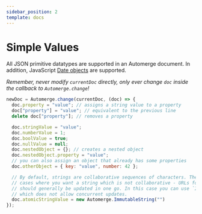 ```yaml
---
sidebar_position: 2
template: docs
---
```


# Simple Values

All JSON primitive datatypes are supported in an Automerge document. In addition, JavaScript [Date objects](https://developer.mozilla.org/en-US/docs/Web/JavaScript/Reference/Global_Objects/Date) are supported.

_Remember, never modify `currentDoc` directly, only ever change `doc` inside the callback to `Automerge.change`!_

```js
newDoc = Automerge.change(currentDoc, (doc) => {
  doc.property = "value"; // assigns a string value to a property
  doc["property"] = "value"; // equivalent to the previous line
  delete doc["property"]; // removes a property

  doc.stringValue = "value";
  doc.numberValue = 1;
  doc.boolValue = true;
  doc.nullValue = null;
  doc.nestedObject = {}; // creates a nested object
  doc.nestedObject.property = "value";
  // you can also assign an object that already has some properties
  doc.otherObject = { key: "value", number: 42 };

  // By default, strings are collaborative sequences of characters. There are
  // cases where you want a string which is not collaborative - URLs for example
  // should generally be updated in one go. In this case you can use `ImmutableString`,
  // which does not allow concurrent updates.
  doc.atomicStringValue = new Automerge.ImmutableString("")
});
```
